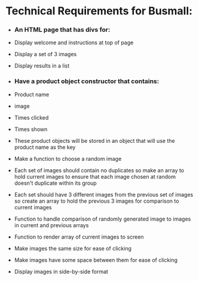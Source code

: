 # Technical Requirements for Busmall:

* ### An HTML page that has divs for:
* Display welcome and instructions at top of page
* Display a set of 3 images
* Display results in a list

* ### Have a product object constructor that contains:
* Product name
* image
* Times clicked
* Times shown

* These product objects will be stored in an object that will use the product name as the key

* Make a function to choose a random image

* Each set of images should contain no duplicates so make an array to hold current images to ensure that each image chosen at random doesn't duplicate within its group

* Each set should have 3 different images from the previous set of images so create an array to hold the previous 3 images for comparison to current images

* Function to handle comparison of randomly generated image to images in current and previous arrays

* Function to render array of current images to screen

* Make images the same size for ease of clicking

* Make images have some space between them for ease of clicking

* Display images in side-by-side format
